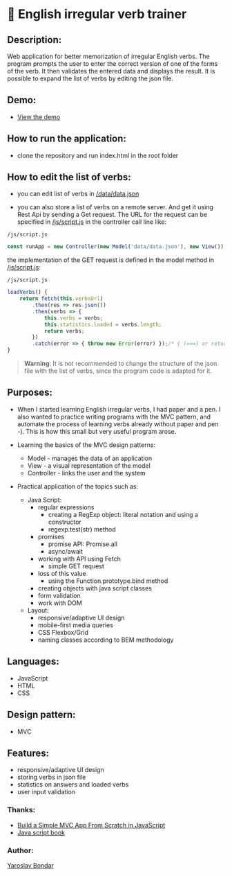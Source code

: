 # :open_book: English irregular verb trainer

## Description: 
 Web application for better memorization of irregular English verbs. The program prompts the user to enter the correct version of one of the forms of the    verb. It then validates the entered data and displays the result. It is possible to expand the list of verbs by editing the json file.

## Demo:
  - [View the demo](https://yaroslav-bondar.github.io/irregular-verb-trainer-MVC-/)
  
## How to run the application:
  - clone the repository and run index.html in the root folder

## How to edit the list of verbs:
  - you can edit list of verbs in [/data/data.json](data/data.json)

  - you can also store a list of verbs on a remote server. And get it using Rest Api by sending a Get request. The URL for the request can be specified in [/js/script.js](js/script.js) in the controller call line like:
  
  `/js/script.js`
  
 ``` javascript
 const runApp = new Controller(new Model('data/data.json'), new View());
 ```
the implementation of the GET request is defined in the model method in [/js/script.js](js/script.js):

`/js/script.js`

 ``` javascript
 loadVerbs() {
     return fetch(this.verbsUrl)
         .then(res => res.json())
         .then(verbs => {
             this.verbs = verbs;
             this.statistics.loaded = verbs.length;
             return verbs;
         })
         .catch(error => { throw new Error(error) });/* { (===) or return Promise.reject(error) } */
 }
 ```

> **Warning**: It is not recommended to change the structure of the json file with the list of verbs, since the program code is adapted for it.

## Purposes:
  - When I started learning English irregular verbs, I had paper and a pen. I also wanted to practice writing programs with the MVC pattern, and automate     the process of learning verbs already without paper and pen -). This is how this small but very useful program arose.
  
  - Learning the basics of the MVC design patterns:
    - Model - manages the data of an application
    - View - a visual representation of the model
    - Controller - links the user and the system

  - Practical application of the topics such as:
    - Java Script:   
      - regular expressions
        - creating a RegExp object: literal notation and using a constructor
        - regexp.test(str) method
      - promises
        - promise API: Promise.all
        - async/await
      - working with API using Fetch
        - simple GET request
      - loss of this value
        - using the Function.prototype.bind method
      - creating objects with java script classes
      - form validation
      - work with DOM
    - Layout:
      - responsive/adaptive UI design
      - mobile-first media queries
      - CSS Flexbox/Grid
      - naming classes according to BEM methodology
    
## Languages: 
  - JavaScript
  - HTML
  - CSS 

## Design pattern: 
  - MVC
 
## Features: 
  - responsive/adaptive UI design
  - storing verbs in json file
  - statistics on answers and loaded verbs
  - user input validation
  
### Thanks:
  - [Build a Simple MVC App From Scratch in JavaScript](https://www.taniarascia.com/javascript-mvc-todo-app/)
  - [Java script book](https://learn.javascript.ru/) 

### Author:
  [Yaroslav Bondar](https://www.linkedin.com/in/yaroslav-bondar-7014a021b/)
